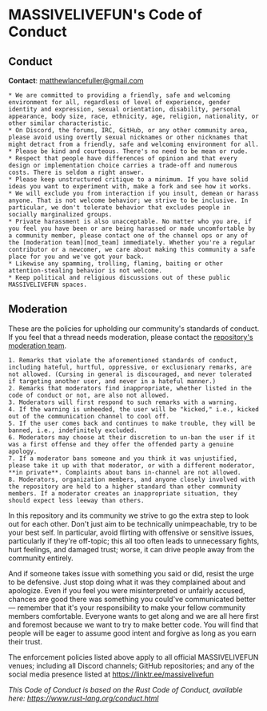 # MASSIVELIVEFUN's Code of Conduct

## Conduct

**Contact**: [matthewlancefuller@gmail.com](mailto:matthewlancefuller@gmail.com)

    * We are committed to providing a friendly, safe and welcoming environment for all, regardless of level of experience, gender identity and expression, sexual orientation, disability, personal appearance, body size, race, ethnicity, age, religion, nationality, or other similar characteristic.
    * On Discord, the forums, IRC, GitHub, or any other community area, please avoid using overtly sexual nicknames or other nicknames that might detract from a friendly, safe and welcoming environment for all.
    * Please be kind and courteous. There's no need to be mean or rude.
    * Respect that people have differences of opinion and that every design or implementation choice carries a trade-off and numerous costs. There is seldom a right answer.
    * Please keep unstructured critique to a minimum. If you have solid ideas you want to experiment with, make a fork and see how it works.
    * We will exclude you from interaction if you insult, demean or harass anyone. That is not welcome behavior; we strive to be inclusive. In particular, we don't tolerate behavior that excludes people in socially marginalized groups.
    * Private harassment is also unacceptable. No matter who you are, if you feel you have been or are being harassed or made uncomfortable by a community member, please contact one of the channel ops or any of the [moderation team][mod_team] immediately. Whether you're a regular contributor or a newcomer, we care about making this community a safe place for you and we've got your back.
    * Likewise any spamming, trolling, flaming, baiting or other attention-stealing behavior is not welcome.
    * Keep political and religious discussions out of these public MASSIVELIVEFUN spaces.

## Moderation

These are the policies for upholding our community's standards of conduct. If you feel that a thread needs moderation, please contact the [repository's moderation team][mod_team].

    1. Remarks that violate the aforementioned standards of conduct, including hateful, hurtful, oppressive, or exclusionary remarks, are not allowed. (Cursing in general is discouraged, and never tolerated if targeting another user, and never in a hateful manner.)
    2. Remarks that moderators find inappropriate, whether listed in the code of conduct or not, are also not allowed.
    3. Moderators will first respond to such remarks with a warning.
    4. If the warning is unheeded, the user will be "kicked," i.e., kicked out of the communication channel to cool off.
    5. If the user comes back and continues to make trouble, they will be banned, i.e., indefinitely excluded.
    6. Moderators may choose at their discretion to un-ban the user if it was a first offense and they offer the offended party a genuine apology.
    7. If a moderator bans someone and you think it was unjustified, please take it up with that moderator, or with a different moderator, **in private**. Complaints about bans in-channel are not allowed.
    8. Moderators, organization members, and anyone closely involved with the repository are held to a higher standard than other community members. If a moderator creates an inappropriate situation, they should expect less leeway than others.

In this repository and its community we strive to go the extra step to look out for each other. Don't just aim to be technically unimpeachable, try to be your best self. In particular, avoid flirting with offensive or sensitive issues, particularly if they're off-topic; this all too often leads to unnecessary fights, hurt feelings, and damaged trust; worse, it can drive people away from the community entirely.

And if someone takes issue with something you said or did, resist the urge to be defensive. Just stop doing what it was they complained about and apologize. Even if you feel you were misinterpreted or unfairly accused, chances are good there was something you could've communicated better — remember that it's your responsibility to make your fellow community members comfortable. Everyone wants to get along and we are all here first and foremost because we want to try to make better code. You will find that people will be eager to assume good intent and forgive as long as you earn their trust.

The enforcement policies listed above apply to all official MASSIVELIVEFUN venues; including all Discord channels; GitHub repositories; and any of the social media presence listed at https://linktr.ee/massivelivefun

_This Code of Conduct is based on the Rust Code of Conduct, available here: https://www.rust-lang.org/conduct.html_

[mod_team]: https://github.com/massivelivefun
